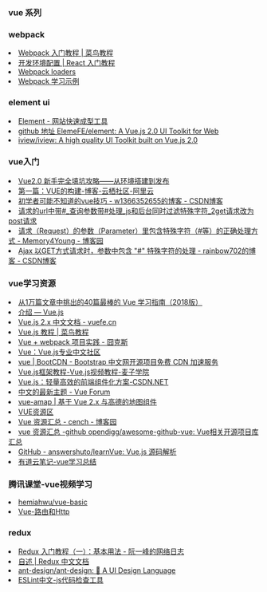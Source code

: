 <H3>vue 系列</H3>
<H3>webpack </H3>
<li> <A HREF="http://www.runoob.com/w3cnote/webpack-tutorial.html">Webpack 入门教程 | 菜鸟教程</A></li>
<li> <A HREF="https://hulufei.gitbooks.io/react-tutorial/content/environment.html">开发环境配置 | React 入门教程</A></li>
<li> <A HREF="https://webpack.js.org/concepts/loaders">Webpack loaders</A></li>
<li> <A HREF="https://github.com/web-line-learn/webpack">Webpack 学习示例</A></li>

<H3>element ui</H3>
<li> <A HREF="http://element-cn.eleme.io/#/zh-CN">Element - 网站快速成型工具</A></li>
<li> <A HREF="https://github.com/ElemeFE/element">github 地址 ElemeFE/element: A Vue.js 2.0 UI Toolkit for Web</A></li>
<li> <A HREF="https://github.com/iview/iview">iview/iview: A high quality UI Toolkit built on Vue.js 2.0</A></li>

<H3>vue入门</H3>
<li><a HREF="https://www.jianshu.com/p/5ba253651c3b">Vue2.0 新手完全填坑攻略——从环境搭建到发布</a></li>
<li> <A HREF="https://yq.aliyun.com/articles/668950?spm=a2c4e.11157919.spm-cont-list.61.146c27aemYLE3k">第一篇：VUE的构建-博客-云栖社区-阿里云</A></li>
<li> <A HREF="https://blog.csdn.net/w1366352655/article/details/85047185">初学者可能不知道的vue技巧 - w1366352655的博客 - CSDN博客</A></li>
<li> <A HREF="https://blog.csdn.net/jigetage/article/details/80938668">请求的url中带#_查询参数带#处理_js和后台同时过滤特殊字符_2get请求改为post请求</A></li>
<li> <A HREF="https://www.cnblogs.com/memory4young/p/special-character-in-parameter-with-url.html">请求（Request）的参数（Parameter）里包含特殊字符（#等）的正确处理方式 - Memory4Young - 博客园</A></li>
<li> <A HREF="https://blog.csdn.net/rainbow702/article/details/52962905">Ajax 以GET方式请求时，参数中包含 &quot;#&quot; 特殊字符的处理 - rainbow702的博客 - CSDN博客</A></li>



<H3>vue学习资源</H3>
<li> <A HREF="https://zhuanlan.zhihu.com/p/33642051?hmsr=toutiao.io&utm_medium=toutiao.io&utm_source=toutiao.io">从1万篇文章中挑出的40篇最棒的 Vue 学习指南（2018版）</A></li>
<li> <A HREF="https://cn.vuejs.org/v2/guide/">介绍 — Vue.js</A></li>
<li> <A HREF="https://vuefe.cn/">Vue.js 2.x 中文文档 - vuefe.cn</A></li>
<li> <A HREF="http://www.runoob.com/vue2/vue-tutorial.html">Vue.js 教程 | 菜鸟教程</A></li>
<li> <A HREF="http://jiongks.name/blog/just-vue/">Vue + webpack 项目实践 - 囧克斯</A></li>
<li> <A HREF="https://www.vue-js.com/">Vue：Vue.js专业中文社区</A></li>
<li> <A HREF="http://www.bootcdn.cn/vue/">vue | BootCDN - Bootstrap 中文网开源项目免费 CDN 加速服务</A></li>
<li> <A HREF="http://www.maiziedu.com/course/916/">Vue.js框架教程-Vue.js视频教程-麦子学院</A></li>
<li> <A HREF="https://www.csdn.net/article/1970-01-01/2825439">Vue.js：轻量高效的前端组件化方案-CSDN.NET</A></li>
<li> <A HREF="https://forum.vuejs.org/c/chinese">中文的最新主题 - Vue Forum</A></li>
<li> <A HREF="https://elemefe.github.io/vue-amap/#/">vue-amap | 基于 Vue 2.x 与高德的地图组件</A></li>
<li> <A HREF="http://bbs.cguse.com/forum-29-1.html">VUE资源区</A></li>
<li> <A HREF="https://www.cnblogs.com/cench/p/5800311.html">Vue 资源汇总 - cench - 博客园</A></li>
<li> <A HREF="https://github.com/opendigg/awesome-github-vue">vue 资源汇总 -github opendigg/awesome-github-vue: Vue相关开源项目库汇总</A></li>
<li> <A HREF="https://github.com/answershuto/learnVue">GitHub - answershuto/learnVue: Vue.js 源码解析</A></li>
<li> <A HREF="https://note.youdao.com/ynoteshare1/index.html?id=81a73f48d7622874aa6ada6446034bc0&type=notebook#/">有道云笔记-vue学习总结</A></li>

<H3>腾讯课堂-vue视频学习</H3>
<li> <A HREF="https://github.com/hemiahwu/vue-basic">hemiahwu/vue-basic</A></li>
<li> <A HREF="https://ke.qq.com/webcourse/index.html#cid=279700&term_id=100331213&taid=1982166062089364&vid=d1422to4t47">Vue-路由和Http</A></li>

<H3>redux</H3>
<li> <A HREF="http://www.ruanyifeng.com/blog/2016/09/redux_tutorial_part_one_basic_usages.html">Redux 入门教程（一）：基本用法 - 阮一峰的网络日志</A></li>
<li> <A HREF="http://www.redux.org.cn/">自述 | Redux 中文文档</A></li>
<li> <A HREF="https://github.com/ant-design/ant-design">ant-design/ant-design: 🐜 A UI Design Language</A></li>
<li> <A HREF="http://eslint.cn/"> ESLint中文-js代码检查工具</A></li>




